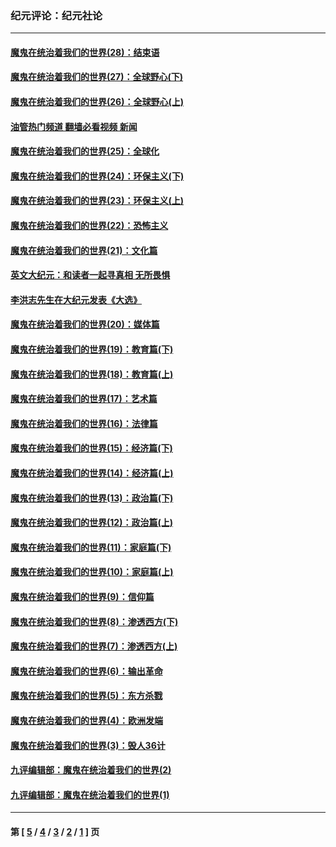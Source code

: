 ### 纪元评论：纪元社论
---
#### [魔鬼在统治着我们的世界(28)：结束语](../../pages/nsc422/n10936246.md?01180330) 
#### [魔鬼在统治着我们的世界(27)：全球野心(下)](../../pages/nsc422/n10928319.md?01180330) 
#### [魔鬼在统治着我们的世界(26)：全球野心(上)](../../pages/nsc422/n10900318.md?01180330) 
#### [油管热门频道 翻墙必看视频 新闻](ok?01180330)
#### [魔鬼在统治着我们的世界(25)：全球化](../../pages/nsc422/n10788205.md?01180330) 
#### [魔鬼在统治着我们的世界(24)：环保主义(下)](../../pages/nsc422/n10695307.md?01180330) 
#### [魔鬼在统治着我们的世界(23)：环保主义(上)](../../pages/nsc422/n10688613.md?01180330) 
#### [魔鬼在统治着我们的世界(22)：恐怖主义](../../pages/nsc422/n10614727.md?01180330) 
#### [魔鬼在统治着我们的世界(21)：文化篇](../../pages/nsc422/n10597706.md?01180330) 
#### [英文大纪元：和读者一起寻真相 无所畏惧](../../pages/nsc422/n12542027.md?01180330) 
#### [李洪志先生在大纪元发表《大选》](../../pages/nsc422/n12534746.md?01180330) 
#### [魔鬼在统治着我们的世界(20)：媒体篇](../../pages/nsc422/n10586579.md?01180330) 
#### [魔鬼在统治着我们的世界(19)：教育篇(下)](../../pages/nsc422/n10564808.md?01180330) 
#### [魔鬼在统治着我们的世界(18)：教育篇(上)](../../pages/nsc422/n10526970.md?01180330) 
#### [魔鬼在统治着我们的世界(17)：艺术篇](../../pages/nsc422/n10499093.md?01180330) 
#### [魔鬼在统治着我们的世界(16)：法律篇](../../pages/nsc422/n10485969.md?01180330) 
#### [魔鬼在统治着我们的世界(15)：经济篇(下)](../../pages/nsc422/n10469975.md?01180330) 
#### [魔鬼在统治着我们的世界(14)：经济篇(上)](../../pages/nsc422/n10457370.md?01180330) 
#### [魔鬼在统治着我们的世界(13)：政治篇(下)](../../pages/nsc422/n10448270.md?01180330) 
#### [魔鬼在统治着我们的世界(12)：政治篇(上)](../../pages/nsc422/n10444576.md?01180330) 
#### [魔鬼在统治着我们的世界(11)：家庭篇(下)](../../pages/nsc422/n10440961.md?01180330) 
#### [魔鬼在统治着我们的世界(10)：家庭篇(上)](../../pages/nsc422/n10435448.md?01180330) 
#### [魔鬼在统治着我们的世界(9)：信仰篇](../../pages/nsc422/n10432159.md?01180330) 
#### [魔鬼在统治着我们的世界(8)：渗透西方(下)](../../pages/nsc422/n10429603.md?01180330) 
#### [魔鬼在统治着我们的世界(7)：渗透西方(上)](../../pages/nsc422/n10426013.md?01180330) 
#### [魔鬼在统治着我们的世界(6)：输出革命](../../pages/nsc422/n10421536.md?01180330) 
#### [魔鬼在统治着我们的世界(5)：东方杀戮](../../pages/nsc422/n10417707.md?01180330) 
#### [魔鬼在统治着我们的世界(4)：欧洲发端](../../pages/nsc422/n10414890.md?01180330) 
#### [魔鬼在统治着我们的世界(3)：毁人36计](../../pages/nsc422/n10411583.md?01180330) 
#### [九评编辑部：魔鬼在统治着我们的世界(2)](../../pages/nsc422/n10410036.md?01180330) 
#### [九评编辑部：魔鬼在统治着我们的世界(1)](../../pages/nsc422/n10406825.md?01180330) 

---
#### 第 [ [5](./5.md?01180330) / [4](./4.md?01180330) / [3](./3.md?01180330) / [2](./2.md?01180330) / [1](./1.md?01180330) ] 页
